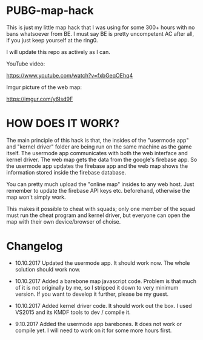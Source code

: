 # PUBG-map-hack

This is just my little map hack that I was using for some 300+ hours with no bans whatsoever from BE. I must say BE is pretty uncompetent AC after all, if you just keep yourself at the ring0.

I will update this repo as actively as I can.

YouTube video:

https://www.youtube.com/watch?v=fxbGeqOEhq4

Imgur picture of the web map:

https://imgur.com/y6Isd9F


# HOW DOES IT WORK?

The main principle of this hack is that, the insides of the "usermode app" and "kernel driver" folder are being run on the same machine as the game itself. The usermode app communicates with both the web interface and kernel driver. The web map gets the data from the google's firebase app. So the usermode app updates the firebase app and the web map shows the information stored inside the firebase database.

You can pretty much upload the "online map" insides to any web host. Just remember to update the firebase API keys etc. beforehand, otherwise the map won't simply work.

This makes it possible to cheat with squads; only one member of the squad must run the cheat program and kernel driver, but everyone can open the map with their own device/browser of choise.


# Changelog

* 10.10.2017 Updated the usermode app. It should work now. The whole solution should work now.

* 10.10.2017 Added a barebone map javascript code. Problem is that much of it is not originally by me, so I stripped it down to very minimum version. If you want to develop it further, please be my guest.

* 10.10.2017 Added kernel driver code. It should work out the box. I used VS2015 and its KMDF tools to dev / compile it.

* 9.10.2017 Added the usermode app barebones. It does not work or compile yet. I will need to work on it for some more hours first.
